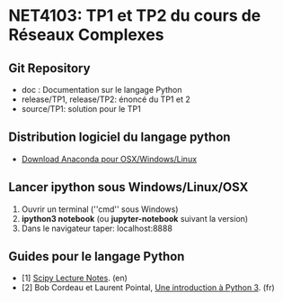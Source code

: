 # NET4103: TP1 et TP2 du cours de Réseaux Complexes 

## Git Repository
* doc : Documentation sur le langage Python
* release/TP1, release/TP2: énoncé du TP1 et 2
* source/TP1: solution pour le TP1  


## Distribution logiciel du langage python
* [Download Anaconda pour OSX/Windows/Linux](https://www.anaconda.com/download/)

## Lancer ipython sous Windows/Linux/OSX
1. Ouvrir un terminal (''cmd'' sous Windows)
2. **ipython3 notebook** (ou **jupyter-notebook** suivant la version)
3. Dans le navigateur taper: localhost:8888

## Guides pour le langage Python
* [1] [Scipy Lecture Notes](http://www.scipy-lectures.org/). (en)
* [2] Bob Cordeau et Laurent Pointal, [Une introduction à Python 3](http://hebergement.u-psud.fr/iut-orsay/Pedagogie/MPHY/Python/courspython3.pdf). (fr)
